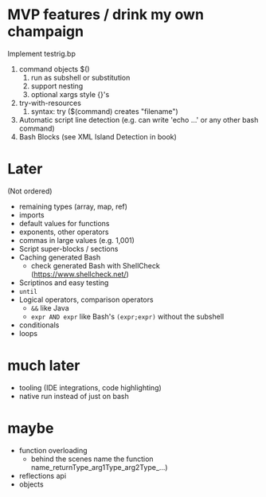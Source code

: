 # MVP features / drink my own champaign
Implement testrig.bp
1. command objects $()
   1. run as subshell or substitution
   2. support nesting
   3. optional xargs style {}'s
2. try-with-resources
   1. syntax: try ($(command) creates "filename")
3. Automatic script line detection (e.g. can write 'echo ...' or any other bash command)
4. Bash Blocks (see XML Island Detection in book)

# Later
(Not ordered)
* remaining types (array, map, ref)
* imports
* default values for functions
* exponents, other operators
* commas in large values (e.g. 1,001)
* Script super-blocks / sections
* Caching generated Bash
  * check generated Bash with ShellCheck (https://www.shellcheck.net/)
* Scriptinos and easy testing
* `until`
* Logical operators, comparison operators
  * `&&` like Java
  * `expr AND expr` like Bash's `(expr;expr)` without the subshell
* conditionals
* loops

# much later
* tooling (IDE integrations, code highlighting)
* native run instead of just on bash

# maybe
* function overloading 
   * behind the scenes name the function name_returnType_arg1Type_arg2Type_...)
* reflections api
* objects